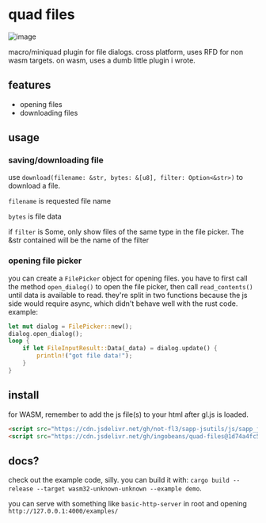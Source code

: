 # quad files

![image](https://github.com/user-attachments/assets/419f40dc-68e8-4372-87a0-9d47461fd0a2)

macro/miniquad plugin for file dialogs. cross platform, uses RFD for non wasm targets. on wasm, uses a dumb little plugin i wrote.

## features

- opening files
- downloading files

## usage

### saving/downloading file

use `download(filename: &str, bytes: &[u8], filter: Option<&str>)` to download a file.

`filename` is requested file name

`bytes` is file data

if `filter` is Some, only show files of the same type in the file picker. The &str contained will be the name of the filter

### opening file picker

you can create a `FilePicker` object for opening files. you have to first call the method `open_dialog()` to open the file picker, then call `read_contents()` until data is available to read.
they're split in two functions because the js side would require async, which didn't behave well with the rust code.
example:

```rust
let mut dialog = FilePicker::new();
dialog.open_dialog();
loop {
    if let FileInputResult::Data(_data) = dialog.update() {
        println!("got file data!");
    }
}
```

## install

for WASM, remember to add the js file(s) to your html after gl.js is loaded.

```html
<script src="https://cdn.jsdelivr.net/gh/not-fl3/sapp-jsutils/js/sapp_jsutils.js"></script>
<script src="https://cdn.jsdelivr.net/gh/ingobeans/quad-files@1d74a4fc5335d045d367b2cd3ac2237e2fdfe038/js/quad-files.js"></script>
```

## docs?

check out the example code, silly. you can build it with: `cargo build --release --target wasm32-unknown-unknown --example demo`.

you can serve with something like `basic-http-server` in root and opening `http://127.0.0.1:4000/examples/`
